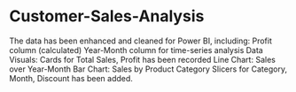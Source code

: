 # Customer-Sales-Analysis
The data has been enhanced and cleaned for Power BI, including:
Profit column (calculated)
Year-Month column for time-series analysis
Data Visuals:
Cards for Total Sales, Profit has been recorded
Line Chart: Sales over Year-Month
Bar Chart: Sales by Product Category
Slicers for Category, Month, Discount  has been added.


